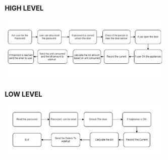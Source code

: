 ##  HIGH LEVEL


![ HIGH LEVEL](https://github.com/habeeb063/M2-EmbSys/blob/main/Project/2_Architecture/Structural%20Digrams/LOW%20LEVEL.jpg?raw=true)


## LOW LEVEL

![LOW LEVEL](https://github.com/habeeb063/M2-EmbSys/blob/main/Project/2_Architecture/Structural%20Digrams/HIGH%20LEVEL.jpg?raw=true)